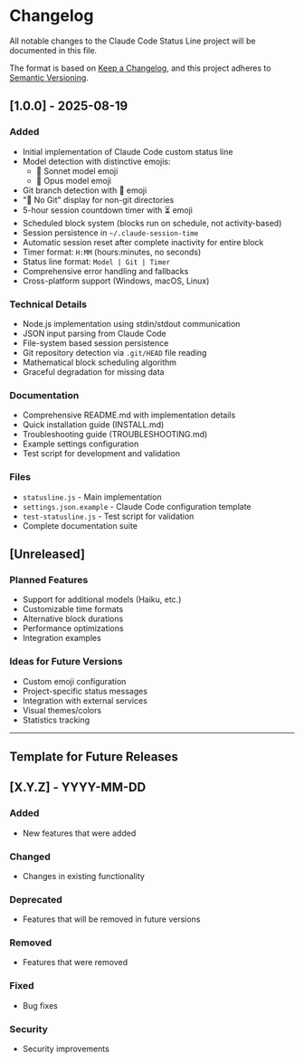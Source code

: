 # Changelog

All notable changes to the Claude Code Status Line project will be documented in this file.

The format is based on [Keep a Changelog](https://keepachangelog.com/en/1.0.0/),
and this project adheres to [Semantic Versioning](https://semver.org/spec/v2.0.0.html).

## [1.0.0] - 2025-08-19

### Added
- Initial implementation of Claude Code custom status line
- Model detection with distinctive emojis:
  - 🤖 Sonnet model emoji
  - 🧠 Opus model emoji
- Git branch detection with 🌿 emoji
- "📂 No Git" display for non-git directories
- 5-hour session countdown timer with ⏳ emoji
- Scheduled block system (blocks run on schedule, not activity-based)
- Session persistence in `~/.claude-session-time`
- Automatic session reset after complete inactivity for entire block
- Timer format: `H:MM` (hours:minutes, no seconds)
- Status line format: `Model | Git | Timer`
- Comprehensive error handling and fallbacks
- Cross-platform support (Windows, macOS, Linux)

### Technical Details
- Node.js implementation using stdin/stdout communication
- JSON input parsing from Claude Code
- File-system based session persistence
- Git repository detection via `.git/HEAD` file reading
- Mathematical block scheduling algorithm
- Graceful degradation for missing data

### Documentation
- Comprehensive README.md with implementation details
- Quick installation guide (INSTALL.md)  
- Troubleshooting guide (TROUBLESHOOTING.md)
- Example settings configuration
- Test script for development and validation

### Files
- `statusline.js` - Main implementation
- `settings.json.example` - Claude Code configuration template
- `test-statusline.js` - Test script for validation
- Complete documentation suite

## [Unreleased]

### Planned Features
- Support for additional models (Haiku, etc.)
- Customizable time formats
- Alternative block durations
- Performance optimizations
- Integration examples

### Ideas for Future Versions
- Custom emoji configuration
- Project-specific status messages
- Integration with external services
- Visual themes/colors
- Statistics tracking

---

## Template for Future Releases

## [X.Y.Z] - YYYY-MM-DD

### Added
- New features that were added

### Changed
- Changes in existing functionality

### Deprecated
- Features that will be removed in future versions

### Removed
- Features that were removed

### Fixed
- Bug fixes

### Security
- Security improvements